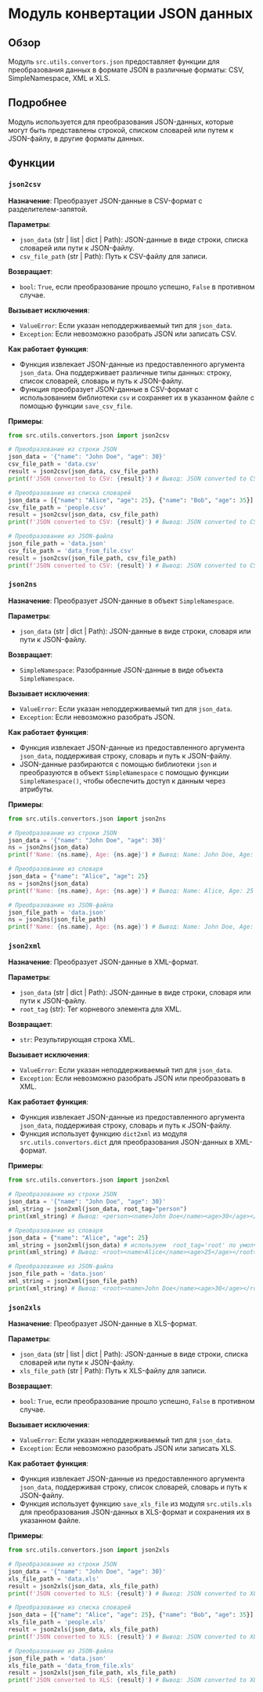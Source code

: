 # Модуль конвертации JSON данных

## Обзор

Модуль `src.utils.convertors.json` предоставляет функции для преобразования данных в формате JSON в различные форматы: CSV, SimpleNamespace, XML и XLS. 

## Подробнее

Модуль используется для преобразования JSON-данных, которые могут быть представлены строкой, списком словарей или путем к JSON-файлу, в другие форматы данных. 

## Функции

### `json2csv`

**Назначение**: Преобразует JSON-данные в CSV-формат с разделителем-запятой.

**Параметры**:
- `json_data` (str | list | dict | Path): JSON-данные в виде строки, списка словарей или пути к JSON-файлу.
- `csv_file_path` (str | Path): Путь к CSV-файлу для записи.

**Возвращает**:
- `bool`: `True`, если преобразование прошло успешно, `False` в противном случае.

**Вызывает исключения**:
- `ValueError`: Если указан неподдерживаемый тип для `json_data`.
- `Exception`: Если невозможно разобрать JSON или записать CSV.

**Как работает функция**:
- Функция извлекает JSON-данные из предоставленного аргумента `json_data`. Она поддерживает различные типы данных: строку, список словарей, словарь и путь к JSON-файлу. 
-  Функция преобразует JSON-данные в CSV-формат с использованием библиотеки `csv` и сохраняет их в указанном файле с помощью функции `save_csv_file`. 

**Примеры**:
```python
from src.utils.convertors.json import json2csv

# Преобразование из строки JSON
json_data = '{"name": "John Doe", "age": 30}'
csv_file_path = 'data.csv'
result = json2csv(json_data, csv_file_path)
print(f'JSON converted to CSV: {result}') # Вывод: JSON converted to CSV: True

# Преобразование из списка словарей
json_data = [{"name": "Alice", "age": 25}, {"name": "Bob", "age": 35}]
csv_file_path = 'people.csv'
result = json2csv(json_data, csv_file_path)
print(f'JSON converted to CSV: {result}') # Вывод: JSON converted to CSV: True

# Преобразование из JSON-файла
json_file_path = 'data.json'
csv_file_path = 'data_from_file.csv'
result = json2csv(json_file_path, csv_file_path)
print(f'JSON converted to CSV: {result}') # Вывод: JSON converted to CSV: True 
```

### `json2ns`

**Назначение**: Преобразует JSON-данные в объект `SimpleNamespace`.

**Параметры**:
- `json_data` (str | dict | Path): JSON-данные в виде строки, словаря или пути к JSON-файлу.

**Возвращает**:
- `SimpleNamespace`: Разобранные JSON-данные в виде объекта `SimpleNamespace`.

**Вызывает исключения**:
- `ValueError`: Если указан неподдерживаемый тип для `json_data`.
- `Exception`: Если невозможно разобрать JSON.

**Как работает функция**:
-  Функция извлекает JSON-данные из предоставленного аргумента `json_data`, поддерживая строку, словарь и путь к JSON-файлу. 
-  JSON-данные разбираются с помощью библиотеки `json` и преобразуются в объект `SimpleNamespace` с помощью функции `SimpleNamespace()`, чтобы обеспечить доступ к данным через атрибуты.

**Примеры**:
```python
from src.utils.convertors.json import json2ns

# Преобразование из строки JSON
json_data = '{"name": "John Doe", "age": 30}'
ns = json2ns(json_data)
print(f'Name: {ns.name}, Age: {ns.age}') # Вывод: Name: John Doe, Age: 30

# Преобразование из словаря
json_data = {"name": "Alice", "age": 25}
ns = json2ns(json_data)
print(f'Name: {ns.name}, Age: {ns.age}') # Вывод: Name: Alice, Age: 25

# Преобразование из JSON-файла
json_file_path = 'data.json'
ns = json2ns(json_file_path)
print(f'Name: {ns.name}, Age: {ns.age}') # Вывод: Name: John Doe, Age: 30 
```

### `json2xml`

**Назначение**: Преобразует JSON-данные в XML-формат.

**Параметры**:
- `json_data` (str | dict | Path): JSON-данные в виде строки, словаря или пути к JSON-файлу.
- `root_tag` (str): Тег корневого элемента для XML.

**Возвращает**:
- `str`: Результирующая строка XML.

**Вызывает исключения**:
- `ValueError`: Если указан неподдерживаемый тип для `json_data`.
- `Exception`: Если невозможно разобрать JSON или преобразовать в XML.

**Как работает функция**:
-  Функция извлекает JSON-данные из предоставленного аргумента `json_data`, поддерживая строку, словарь и путь к JSON-файлу.
-  Функция использует функцию `dict2xml` из модуля `src.utils.convertors.dict` для преобразования JSON-данных в XML-формат.

**Примеры**:
```python
from src.utils.convertors.json import json2xml

# Преобразование из строки JSON
json_data = '{"name": "John Doe", "age": 30}'
xml_string = json2xml(json_data, root_tag="person")
print(xml_string) # Вывод: <person><name>John Doe</name><age>30</age></person>

# Преобразование из словаря
json_data = {"name": "Alice", "age": 25}
xml_string = json2xml(json_data) # используем  root_tag='root' по умолчанию
print(xml_string) # Вывод: <root><name>Alice</name><age>25</age></root>

# Преобразование из JSON-файла
json_file_path = 'data.json'
xml_string = json2xml(json_file_path) 
print(xml_string) # Вывод: <root><name>John Doe</name><age>30</age></root>
```

### `json2xls`

**Назначение**: Преобразует JSON-данные в XLS-формат.

**Параметры**:
- `json_data` (str | list | dict | Path): JSON-данные в виде строки, списка словарей или пути к JSON-файлу.
- `xls_file_path` (str | Path): Путь к XLS-файлу для записи.

**Возвращает**:
- `bool`: `True`, если преобразование прошло успешно, `False` в противном случае.

**Вызывает исключения**:
- `ValueError`: Если указан неподдерживаемый тип для `json_data`.
- `Exception`: Если невозможно разобрать JSON или записать XLS.

**Как работает функция**:
-  Функция извлекает JSON-данные из предоставленного аргумента `json_data`, поддерживая строку, список словарей, словарь и путь к JSON-файлу.
-  Функция использует функцию `save_xls_file` из модуля `src.utils.xls` для преобразования JSON-данных в XLS-формат и сохранения их в указанном файле.

**Примеры**:
```python
from src.utils.convertors.json import json2xls

# Преобразование из строки JSON
json_data = '{"name": "John Doe", "age": 30}'
xls_file_path = 'data.xls'
result = json2xls(json_data, xls_file_path)
print(f'JSON converted to XLS: {result}') # Вывод: JSON converted to XLS: True

# Преобразование из списка словарей
json_data = [{"name": "Alice", "age": 25}, {"name": "Bob", "age": 35}]
xls_file_path = 'people.xls'
result = json2xls(json_data, xls_file_path)
print(f'JSON converted to XLS: {result}') # Вывод: JSON converted to XLS: True

# Преобразование из JSON-файла
json_file_path = 'data.json'
xls_file_path = 'data_from_file.xls'
result = json2xls(json_file_path, xls_file_path)
print(f'JSON converted to XLS: {result}') # Вывод: JSON converted to XLS: True